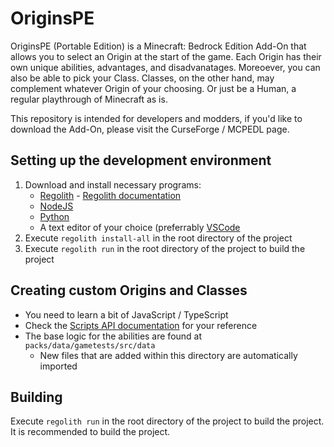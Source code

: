 # OriginsPE

OriginsPE (Portable Edition) is a Minecraft: Bedrock Edition Add-On that allows you to select an Origin at the start of the game. Each Origin has their own unique abilities, advantages, and disadvanatages. Moreoever, you can also be able to pick your Class. Classes, on the other hand, may complement whatever Origin of your choosing. Or just be a Human, a regular playthrough of Minecraft as is.

This repository is intended for developers and modders, if you'd like to download the Add-On, please visit the CurseForge / MCPEDL page.

## Setting up the development environment

1. Download and install necessary programs:
   - [Regolith](https://github.com/Bedrock-OSS/regolith/releases) - [Regolith documentation](https://bedrock-oss.github.io/regolith/guide/installing)
   - [NodeJS](https://nodejs.org/en/download/)
   - [Python](https://www.python.org/downloads/)
   - A text editor of your choice (preferrably [VSCode](https://code.visualstudio.com/)
2. Execute `regolith install-all` in the root directory of the project
3. Execute `regolith run` in the root directory of the project to build the project

## Creating custom Origins and Classes

- You need to learn a bit of JavaScript / TypeScript
- Check the [Scripts API documentation](https://jaylydev.github.io/scriptapi-docs/latest/index.html) for your reference
- The base logic for the abilities are found at `packs/data/gametests/src/data` 
  - New files that are added within this directory are automatically imported

## Building

Execute `regolith run` in the root directory of the project to build the project. It is recommended to build the project.
